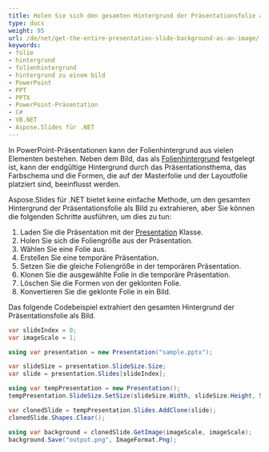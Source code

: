 ```yaml
---
title: Holen Sie sich den gesamten Hintergrund der Präsentationsfolie als Bild
type: docs
weight: 95
url: /de/net/get-the-entire-presentation-slide-background-as-an-image/
keywords:
- folie
- hintergrund
- folienhintergrund
- hintergrund zu einem bild
- PowerPoint
- PPT
- PPTX
- PowerPoint-Präsentation
- C#
- VB.NET
- Aspose.Slides für .NET
---
```


In PowerPoint-Präsentationen kann der Folienhintergrund aus vielen Elementen bestehen. Neben dem Bild, das als [Folienhintergrund](/slides/de/net/presentation-background/) festgelegt ist, kann der endgültige Hintergrund durch das Präsentationsthema, das Farbschema und die Formen, die auf der Masterfolie und der Layoutfolie platziert sind, beeinflusst werden.

Aspose.Slides für .NET bietet keine einfache Methode, um den gesamten Hintergrund der Präsentationsfolie als Bild zu extrahieren, aber Sie können die folgenden Schritte ausführen, um dies zu tun:
1. Laden Sie die Präsentation mit der [Presentation](https://reference.aspose.com/slides/net/aspose.slides/presentation/) Klasse.
1. Holen Sie sich die Foliengröße aus der Präsentation.
1. Wählen Sie eine Folie aus.
1. Erstellen Sie eine temporäre Präsentation.
1. Setzen Sie die gleiche Foliengröße in der temporären Präsentation.
1. Klonen Sie die ausgewählte Folie in die temporäre Präsentation.
1. Löschen Sie die Formen von der geklonten Folie.
1. Konvertieren Sie die geklonte Folie in ein Bild.

Das folgende Codebeispiel extrahiert den gesamten Hintergrund der Präsentationsfolie als Bild.
```cs
var slideIndex = 0;
var imageScale = 1;

using var presentation = new Presentation("sample.pptx");

var slideSize = presentation.SlideSize.Size;
var slide = presentation.Slides[slideIndex];

using var tempPresentation = new Presentation();    
tempPresentation.SlideSize.SetSize(slideSize.Width, slideSize.Height, SlideSizeScaleType.DoNotScale);

var clonedSlide = tempPresentation.Slides.AddClone(slide);
clonedSlide.Shapes.Clear();

using var background = clonedSlide.GetImage(imageScale, imageScale);
background.Save("output.png", ImageFormat.Png);
```